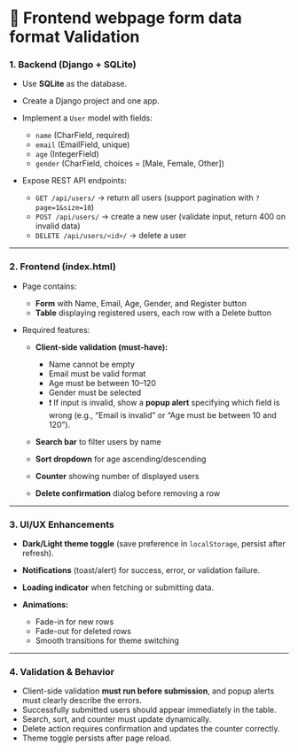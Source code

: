 # 🔹 Frontend webpage form data format Validation

### 1. **Backend (Django + SQLite)**

* Use **SQLite** as the database.
* Create a Django project and one app.
* Implement a `User` model with fields:

  * `name` (CharField, required)
  * `email` (EmailField, unique)
  * `age` (IntegerField)
  * `gender` (CharField, choices = \[Male, Female, Other])
* Expose REST API endpoints:

  * `GET /api/users/` → return all users (support pagination with `?page=1&size=10`)
  * `POST /api/users/` → create a new user (validate input, return 400 on invalid data)
  * `DELETE /api/users/<id>/` → delete a user

---

### 2. **Frontend (index.html)**

* Page contains:

  * **Form** with Name, Email, Age, Gender, and Register button
  * **Table** displaying registered users, each row with a Delete button

* Required features:

  * **Client-side validation (must-have):**

    * Name cannot be empty
    * Email must be valid format
    * Age must be between 10–120
    * Gender must be selected
    * ❗ If input is invalid, show a **popup alert** specifying which field is wrong (e.g., “Email is invalid” or “Age must be between 10 and 120”).
  * **Search bar** to filter users by name
  * **Sort dropdown** for age ascending/descending
  * **Counter** showing number of displayed users
  * **Delete confirmation** dialog before removing a row

---

### 3. **UI/UX Enhancements**

* **Dark/Light theme toggle** (save preference in `localStorage`, persist after refresh).
* **Notifications** (toast/alert) for success, error, or validation failure.
* **Loading indicator** when fetching or submitting data.
* **Animations:**

  * Fade-in for new rows
  * Fade-out for deleted rows
  * Smooth transitions for theme switching

---

### 4. **Validation & Behavior**

* Client-side validation **must run before submission**, and popup alerts must clearly describe the errors.
* Successfully submitted users should appear immediately in the table.
* Search, sort, and counter must update dynamically.
* Delete action requires confirmation and updates the counter correctly.
* Theme toggle persists after page reload.


